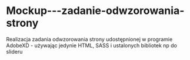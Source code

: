 # Mockup---zadanie-odwzorowania-strony
Realizacja zadania odwzorowania strony udostępnionej w programie AdobeXD - używając jedynie HTML, SASS i ustalonych bibliotek np do slideru
